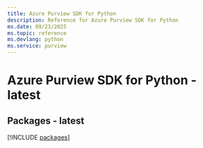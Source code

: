 ```yaml
---
title: Azure Purview SDK for Python
description: Reference for Azure Purview SDK for Python
ms.date: 09/23/2025
ms.topic: reference
ms.devlang: python
ms.service: purview
---
```

# Azure Purview SDK for Python - latest
## Packages - latest
[!INCLUDE [packages](purview-index.md)]